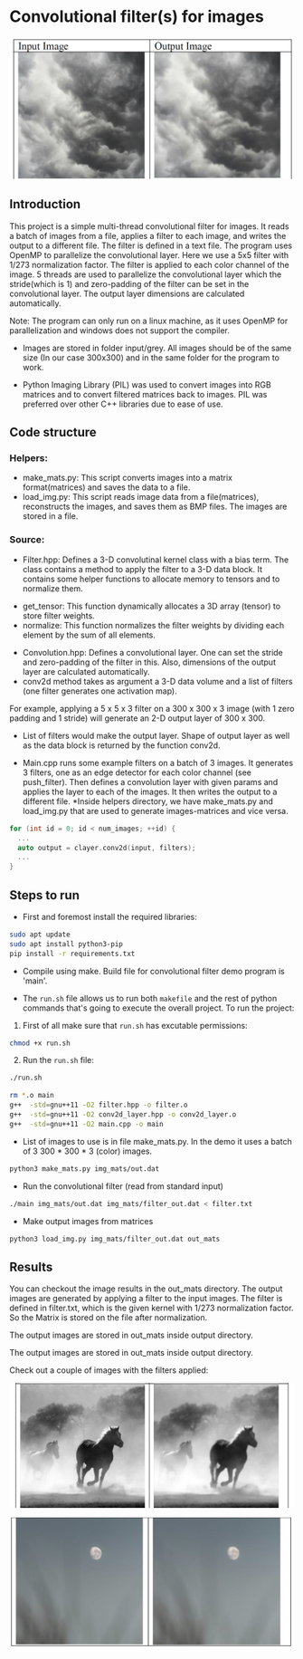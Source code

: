 # Convolutional filter(s) for images

![Overview Input Output Image](./output/result1.png)

## Introduction
This project is a simple multi-thread convolutional filter for images. It reads a batch of images from a file, applies a filter to each image, and writes the output to a different file. The filter is defined in a text file. The program uses OpenMP to parallelize the convolutional layer. Here we use a 5x5 filter with 1/273 normalization factor. The filter is applied to each color channel of the image. 5 threads are used to parallelize the convolutional layer which the stride(which is 1) and zero-padding of the filter can be set in the convolutional layer. The output layer dimensions are calculated automatically. 

Note: The program can only run on a linux machine, as it uses OpenMP for parallelization and windows does not support the compiler.

* Images are stored in folder input/grey. All images should be of the same size (In our case 300x300) and in the same folder for the program to work.

* Python Imaging Library (PIL) was used to convert images into RGB matrices and to convert filtered matrices back to images. 
PIL was preferred over other C++ libraries due to ease of use.

## Code structure
### Helpers:
  * make\_mats.py:
  This script converts images into a matrix format(matrices) and saves the data to a file.
  * load\_img.py:
  This script reads image data from a file(matrices), reconstructs the images, and saves them as BMP files. The images are stored in a file.


  ### Source:
  * Filter.hpp: 
  Defines a 3-D convolutinal kernel class with a bias term. The class contains a method to apply the filter to a 3-D data block.
  It contains some helper functions to allocate memory to tensors and to normalize them.
  - get\_tensor: This function dynamically allocates a 3D array (tensor) to store filter weights.
  - normalize: This function normalizes the filter weights by dividing each element by the sum of all elements.
  * Convolution.hpp: 
  Defines a convolutional layer. One can set the stride and zero-padding of the filter in this. Also, dimensions of the output layer are calculated automatically.
  * conv2d method takes as argument a 3-D data volume and a list of filters (one filter generates one activation map). 
  
  For example, applying a 5 x 5 x 3 filter on a 300 x 300 x 3 image (with 1 zero padding and 1 stride) will generate an 2-D output layer of 300 x 300. 
  
  * List of filters would make the output layer. Shape of output layer as well as the data block is returned by the function conv2d.

  * Main.cpp runs some example filters on a batch of 3 images. It generates 3 filters, one as an edge detector for each color channel (see push\_filter). Then defines
    a convolution layer with given params and applies the layer to each of the images. It then writes the output to a different file.
  *Inside helpers directory, we have make\_mats.py and load\_img.py that are used to generate images\-matrices and vice versa.

```cpp
for (int id = 0; id < num_images; ++id) {
  ...
  auto output = clayer.conv2d(input, filters);
  ...
}
```

## Steps to run
* First and foremost install the required libraries:

```bash
sudo apt update
sudo apt install python3-pip
pip install -r requirements.txt
```

* Compile using make. Build file for convolutional filter demo program is 'main'. 

* The ```run.sh``` file allows us to run both ```makefile``` and the rest of python commands that's going to execute the overall project.
To run the project:
1. First of all make sure that ```run.sh``` has excutable permissions:

```bash
chmod +x run.sh
```
2. Run the ```run.sh``` file:


```bash
./run.sh
```

```bash
rm *.o main
g++  -std=gnu++11 -O2 filter.hpp -o filter.o
g++  -std=gnu++11 -O2 conv2d_layer.hpp -o conv2d_layer.o
g++  -std=gnu++11 -O2 main.cpp -o main
```

* List of images to use is in file make\_mats.py. In the demo it uses a batch of 3  300 \* 300 \* 3 (color) images.

```bash
python3 make_mats.py img_mats/out.dat
```

* Run the convolutional filter (read from standard input)

```bash
./main img_mats/out.dat img_mats/filter_out.dat < filter.txt
```

* Make output images from matrices

```bash
python3 load_img.py img_mats/filter_out.dat out_mats
```

## Results

You can checkout the image results in the out_mats directory. The output images are generated by applying a filter to the input images. 
The filter is defined in filter.txt, which is the given kernel with 1/273 normalization factor. So the Matrix is stored on the file after normalization.

The output images are stored in out_mats inside output directory.

The output images are stored in out_mats inside output directory.

Check out a couple of images with the filters applied:

![Output Image 1](./output/result2.png)

![Output Image 2](./output/result3.png)


